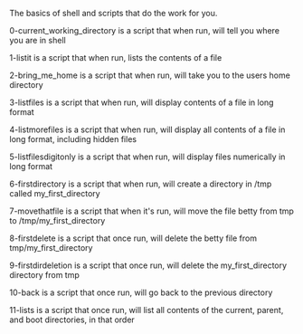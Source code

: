 The basics of shell and scripts that do the work for you.

0-current_working_directory is a script that when run, will tell you where you are in shell

1-listit is a script that when run, lists the contents of a file

2-bring_me_home is a script that when run, will take you to the users home directory

3-listfiles is a script that when run, will display contents of a file in long format

4-listmorefiles is a script that when run, will display all contents of a file in long format, including hidden files

5-listfilesdigitonly is a script that when run, will display files numerically in long format

6-firstdirectory is a script that when run, will create a directory in /tmp called my_first_directory

7-movethatfile is a script that when it's run, will move the file betty from tmp to /tmp/my_first_directory

8-firstdelete is a script that once run, will delete the betty file from tmp/my_first_directory

9-firstdirdeletion is a script that once run, will delete the my_first_directory directory from tmp

10-back is a script that once run, will go back to the previous directory

11-lists is a script that once run, will list all contents of the current, parent, and boot directories, in that order